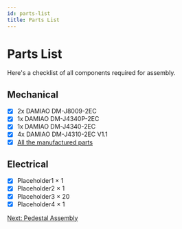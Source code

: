```yaml
---
id: parts-list
title: Parts List
---
```


# Parts List

Here's a checklist of all components required for assembly.

## Mechanical

- [x] 2x DAMIAO DM-J8009-2EC  
- [x] 1x DAMIAO DM-J4340P-2EC  
- [x] 1x DAMIAO DM-J4340-2EC 
- [x] 4x DAMIAO DM-J4310-2EC V1.1 
- [x] [All the manufactured parts](/arm-BOM)

## Electrical

- [x] Placeholder1 × 1  
- [x] Placeholder2 × 1  
- [x] Placeholder3 × 20  
- [x] Placeholder4 × 1  

[Next: Pedestal Assembly](./pedestal-assembly)
